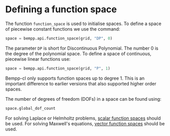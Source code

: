 # Defining a function space


The function `function_space` is used to initialise spaces. To define
a space of piecewise constant functions we use the command:

```python
space = bempp.api.function_space(grid, "DP", 0)
```

The parameter `DP` is short for Discontinuous Polynomial. The number 0 is
the degree of the polynomial space. To define a space of continuous, piecewise
linear functions use:

```python
space = bempp.api.function_space(grid, "P", 1)
```

Bempp-cl only supports function spaces up to degree 1. This is an important
difference to earlier versions that also supported higher order spaces.

The number of degrees of freedom (DOFs) in a space can be found using:

```python
space.global_dof_count
```

For solving Laplace or Helmholtz problems, [scalar function spaces](scalar_function_spaces.md)
should be used.
For solving Maxwell's equations, [vector function spaces](./vector_function_spaces.md)
should be used.
